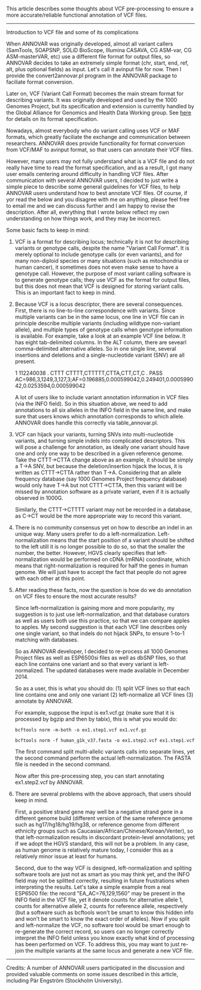 This article describes some thoughts about VCF pre-processing to ensure a more accurate/reliable functional annotation of VCF files.

---

Introduction to VCF file and some of its complications

When ANNOVAR was originally developed, almost all variant callers (SamTools, SOAPSNP, SOLiD BioScope, Illumina CASAVA, CG ASM-var, CG ASM-masterVAR, etc) use a different file format for output files, so ANNOVAR decides to take an extremely simple format (chr, start, end, ref, alt, plus optional fields) as input. Let's call it avinput file for now. Then I provide the convert2annovar.pl program in the ANNOVAR package to faciliate format conversion.

Later on, VCF (Variant Call Format) becomes the main stream format for describing variants. It was originally developed and used by the 1000 Genomes Project, but its specification and extension is currently handled by the Global Alliance for Genomics and Health Data Working group. See [here]( http://www.1000genomes.org/wiki/Analysis/Variant%20Call%20Format/vcf-variant-call-format-version-41) for details on its format specification.

Nowadays, almost everybody who do variant calling uses VCF or MAF formats, which greatly faciliate the exchange and communication between researchers. ANNOVAR does provide functionality for format conversion from VCF/MAF to avinput format, so that users can annotate their VCF files.

However, many users may not fully understand what is a VCF file and do not really have time to read the format specification, and as a result, I got many user emails centering around difficulty in handling VCF files. After communication with several ANNOVAR users, I decided to just write a simple piece to describe some general guidelines for VCF files, to help ANNOVAR users understand how to best annotate VCF files. Of course, if yor read the below and you disagree with me on anything, please feel free to email me and we can discuss further and I am happy to revise the description. After all, everything that I wrote below reflect my own understanding on how things work, and they may be incorrect.

Some basic facts to keep in mind:

1. VCF is a format for describing locus; technically it is not for describing variants or genotype calls, despite the name "Variant Call Format". It is merely optional to include genotype calls (or even variants), and for many non-diploid species or many situations (such as mitochondria or human cancer), it sometimes does not even make sense to have a genotype call. However, the purpose of most variant calling software is to generate genotype calls; they use VCF as the format for output files, but this does not mean that VCF is designed for storing variant calls. This is an important fact to keep in mind.

2. Because VCF is a locus descriptor, there are several consequences. First, there is no line-to-line correspondence with variants. Since multiple variants can be in the same locus, one line in VCF file can in principle describe multiple variants (including wildtype non-variant allele), and multiple types of genotype calls when genotype information is available. For example, take a look at an example VCF line below. It has eight tab-delimited columns. In the ALT column, there are sevearl comma-delimited alternative alleles. So in one single line, several insertions and deletions and a single-nucleotide variant (SNV) are all present.

    1	112240038	.	CTTT	CTTTT,CTTTTT,CTTA,CTT,CT,C	.	PASS	AC=986,3,1249,3,127,3;AF=0.196885,0.000599042,0.249401,0.000599042,0.0253594,0.000599042

    A lot of users like to include variant annotation information in VCF files (via the INFO field). So in this situation above, we need to add annotations to all six alleles in the INFO field in the same line, and make sure that users knows which annotation corresponds to which allele. ANNOVAR does handle this correctly via table_annovar.pl.

3. VCF can hijack your variants, turning SNVs into multi-nucleotide variants, and turning simple indels into complicated descriptors. This will pose a challenge for annotation, as ideally one variant should have one and only one way to be described in a given reference genome. Take the CTTT->CTTA change above as an example, it should be simply a T->A SNV, but because the deletion/insertion hijack the locus, it is written as CTTT->CTTA rather than T->A. Considering that an allele frequency database (say 1000 Genomes Project frequency database) would only have T->A but not CTTT->CTTA, then this variant will be missed by annotation software as a private variant, even if it is actually observed in 1000G.

    Similarly, the CTTT->CTTTT variant may not be recorded in a database, as C->CT would be the more appropriate way to record this variant.

4. There is no community consensus yet on how to describe an indel in an unique way. Many users prefer to do a left-normalization. Left-normalization means that the start position of a variant should be shifted to the left utill it is no longer possible to do so, so that the smaller the number, the better. However, HGVS clearly specifies that left-normalization would be performed on cDNA (mRNA) coordinate, which means that right-normalization is required for half the genes in human genome. We will just have to accept the fact that people do not agree with each other at this point.

5. After reading these facts, now the question is how do we do annotation on VCF files to ensure the most accurate results?

    Since left-normalization is gaining more and more popularity, my suggestion is to just use left-normalization, and that database curators as well as users both use this practice, so that we can compare apples to apples. My second suggestion is that each VCF line describes only one single variant, so that indels do not hijack SNPs, to ensure 1-to-1 matching with databases.

    So as ANNOVAR developer, I decided to re-process all 1000 Genomes Project files as well as ESP6500si files as well as dbSNP files, so that each line contains one variant and so that every variant is left-normalized. The updated databases were made available in December 2014.

    So as a user, this is what you should do: (1) split VCF lines so that each line contains one and only one variant (2) left-normalize all VCF lines (3) annotate by ANNOVAR.

    For example, suppose the input is ex1.vcf.gz (make sure that it is processed by bgzip and then by tabix), this is what you would do:

    `bcftools norm -m-both -o ex1.step1.vcf ex1.vcf.gz`

    `bcftools norm -f human_g1k_v37.fasta -o ex1.step2.vcf ex1.step1.vcf`

    The first command split multi-allelic variants calls into separate lines, yet the second command perform the actual left-normalization. The FASTA file is needed in the second command.

    Now after this pre-processing step, you can start annotating ex1.step2.vcf by ANNOVAR.

6. There are several problems with the above approach, that users should keep in mind.

    First, a positive strand gene may well be a negative strand gene in a different genome build (different version of the same reference genome such as hg17/hg18/hg19/hg38, or reference genome from different ethnicity groups such as Caucasian/African/Chinese/Korean/Venter), so that left-normalization results in discordant protein-level annotations; yet if we adopt the HGVS standard, this will not be a problem. In any case, as human genome is relatively mature today, I consider this as a relatively minor issue at least for humans.

    Second, due to the way VCF is designed, left-normalization and spliting software tools are just not as smart as you may think yet, and the INFO field may not be splitted correctly, resulting in future frustrations when interpreting the results. Let's take a simple example from a real ESP6500 file: the record "EA_AC=76,129,1560" may be present in the INFO field in the VCF file, yet it denote counts for alternative allele 1, counts for alternative allele 2, counts for reference allele, respectively (but a software such as bcftools won't be smart to know this hidden info and won't be smart to know the exact order of alleles). Now if you split and left-normalize the VCF, no software tool would be smart enough to re-generate the correct record, so users can no longer correctly interpret the INFO field unless you know exactly what kind of processing has been performed on VCF. To address this, you may want to just re-join the multiple variants at the same locus and generate a new VCF file.

---

Credits: A number of ANNOVAR users participated in the discussion and provided valuable comments on some issues described in this article, including Pär Engström (Stockholm University).




<script>
  (function(i,s,o,g,r,a,m){i['GoogleAnalyticsObject']=r;i[r]=i[r]||function(){
  (i[r].q=i[r].q||[]).push(arguments)},i[r].l=1*new Date();a=s.createElement(o),
  m=s.getElementsByTagName(o)[0];a.async=1;a.src=g;m.parentNode.insertBefore(a,m)
  })(window,document,'script','//www.google-analytics.com/analytics.js','ga');

  ga('create', 'UA-48623707-1', 'openbioinformatics.org');
  ga('send', 'pageview');
</script>
